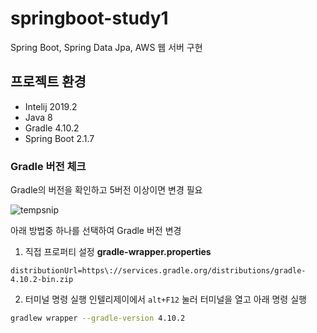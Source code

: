 # springboot-study1
Spring Boot, Spring Data Jpa, AWS 웹 서버 구현

## 프로젝트 환경 
- Intelij 2019.2
- Java 8
- Gradle 4.10.2
- Spring Boot 2.1.7

### Gradle 버전 체크
Gradle의 버전을 확인하고 5버전 이상이면 변경 필요


![tempsnip](https://user-images.githubusercontent.com/93722435/177921216-a361fb1a-923f-436d-b752-97683eff5862.png)

아래 방법중 하나를 선택하여 Gradle 버전 변경

1. 직접 프로퍼티 설정
**gradle-wrapper.properties**
```
distributionUrl=https\://services.gradle.org/distributions/gradle-4.10.2-bin.zip
```

2. 터미널 명령 실행
인텔리제이에서 ```alt+F12``` 눌러 터미널을 열고 아래 명령 실행
```bash
gradlew wrapper --gradle-version 4.10.2
```
